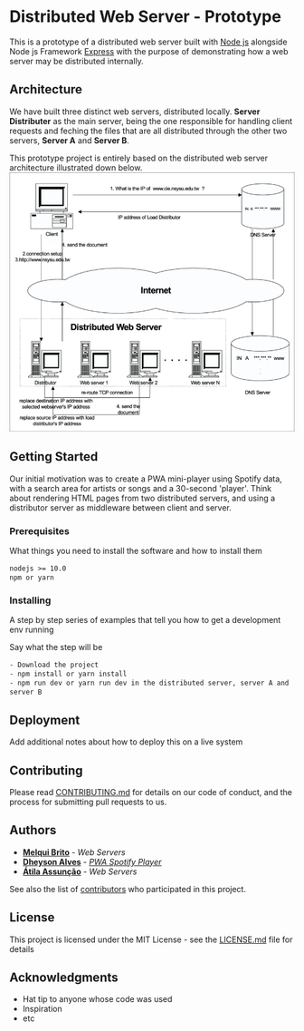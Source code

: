 # Distributed Web Server - Prototype
This is a prototype of a distributed web server built with [Node js](https://github.com/nodejs/node) alongside Node js Framework [Express](http://expressjs.com/) with the purpose of demonstrating how a web server may be distributed internally.

## Architecture
We have built three distinct web servers, distributed locally. __Server Distributer__ as the main server, being the one responsible for handling client requests and feching the files that are all distributed through the other two servers, __Server A__ and __Server B__.

This prototype project is entirely based on the distributed web server architecture illustrated down below.
![illustration](/Distributed-Web-Server-Illustration.png)

## Getting Started
Our initial motivation was to create a PWA mini-player using Spotify data, with a search area for artists or songs and a 30-second 'player'. Think about rendering HTML pages from two distributed servers, and using a distributor server as middleware between client and server.

### Prerequisites
What things you need to install the software and how to install them

```
nodejs >= 10.0
npm or yarn
```

### Installing
A step by step series of examples that tell you how to get a development env running

Say what the step will be
```
- Download the project
- npm install or yarn install
- npm run dev or yarn run dev in the distributed server, server A and server B
```

## Deployment
Add additional notes about how to deploy this on a live system

## Contributing
Please read [CONTRIBUTING.md](https://github.com/melquibrito/distributed-server/blob/master/CONTRIBUTING.md) for details on our code of conduct, and the process for submitting pull requests to us.

## Authors
* **[Melqui Brito](https://github.com/melquibrito)** - _Web Servers_
* **[Dheyson Alves](https://github.com/Dheyson)** - _[PWA Spotify Player](https://github.com/Dheyson/spotify-player)_
* **[Átila Assunção](https://github.com/AtilaAssuncao)** - _Web Servers_

See also the list of [contributors](https://github.com/your/project/contributors) who participated in this project.

## License
This project is licensed under the MIT License - see the [LICENSE.md](LICENSE.md) file for details

## Acknowledgments
* Hat tip to anyone whose code was used
* Inspiration
* etc
